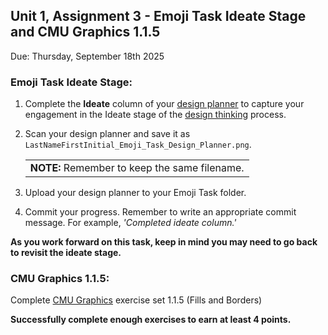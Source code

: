## Unit 1, Assignment 3 - Emoji Task Ideate Stage and CMU Graphics 1.1.5
Due: Thursday, September 18th 2025

### Emoji Task Ideate Stage:
1. Complete the **Ideate** column of your [design planner](https://github.com/MrJSwotinsky/AP_Computer_Science_Principles_2025_2026/blob/main/Resources/Design%20Planner.pdf) to capture your engagement in the Ideate stage of the [design thinking](https://github.com/MrJSwotinsky/AP_Computer_Science_Principles_2025_2026/blob/main/Resources/Design%20Thinking.pdf) process.<br>
  
2. Scan your design planner and save it as `LastNameFirstInitial_Emoji_Task_Design_Planner.png`.<br>
   <table>
      <tr>
         <td>
            <b>NOTE:</b> Remember to keep the same filename.
         </td>
      </tr>
   </table>

3. Upload your design planner to your Emoji Task folder.
4. Commit your progress.  Remember to write an appropriate commit message.  For example, *'Completed ideate column.'*

**As you work forward on this task, keep in mind you may need to go back to revisit the ideate stage.**

### CMU Graphics 1.1.5:
Complete [CMU Graphics](https://academy.cs.cmu.edu/) exercise set 1.1.5 (Fills and Borders)

**Successfully complete enough exercises to earn at least 4 points.**

    
